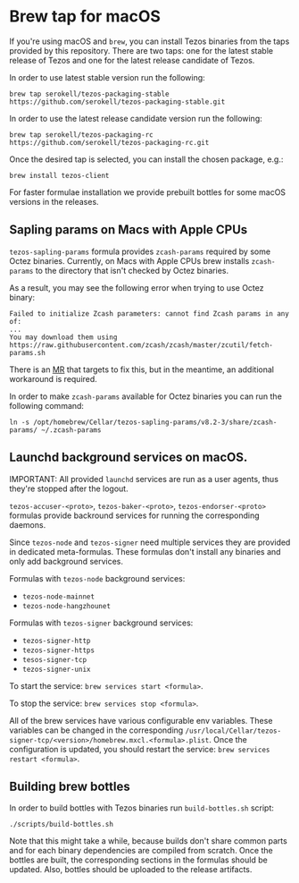 <!--
   - SPDX-FileCopyrightText: 2021 TQ Tezos <https://tqtezos.com/>
   -
   - SPDX-License-Identifier: LicenseRef-MIT-TQ
   -->
# Brew tap for macOS

If you're using macOS and `brew`, you can install Tezos binaries from the taps provided
by this repository. There are two taps: one for the latest stable release of Tezos and
one for the latest release candidate of Tezos.

In order to use latest stable version run the following:
```
brew tap serokell/tezos-packaging-stable https://github.com/serokell/tezos-packaging-stable.git
```

In order to use the latest release candidate version run the following:
```
brew tap serokell/tezos-packaging-rc https://github.com/serokell/tezos-packaging-rc.git
```

Once the desired tap is selected, you can install the chosen package, e.g.:
```
brew install tezos-client
```

For faster formulae installation we provide prebuilt bottles for some macOS versions in the releases.

## Sapling params on Macs with Apple CPUs

`tezos-sapling-params` formula provides `zcash-params` required by some Octez binaries.
Currently, on Macs with Apple CPUs brew installs `zcash-params` to the directory that isn't
checked by Octez binaries.

As a result, you may see the following error when trying to use Octez binary:
```
Failed to initialize Zcash parameters: cannot find Zcash params in any of:
...
You may download them using https://raw.githubusercontent.com/zcash/zcash/master/zcutil/fetch-params.sh
```

There is an [MR](https://gitlab.com/tezos/tezos/-/merge_requests/4609)
that targets to fix this, but in the meantime, an additional workaround is required.

In order to make `zcash-params` available for Octez binaries you can run the following command:
```
ln -s /opt/homebrew/Cellar/tezos-sapling-params/v8.2-3/share/zcash-params/ ~/.zcash-params
```

## Launchd background services on macOS.

IMPORTANT: All provided `launchd` services are run as a user agents, thus they're stopped after the logout.

`tezos-accuser-<proto>`, `tezos-baker-<proto>`, `tezos-endorser-<proto>` formulas
provide backround services for running the corresponding daemons.

Since `tezos-node` and `tezos-signer` need multiple services they are provided
in dedicated meta-formulas. These formulas don't install any binaries and only add
background services.

Formulas with `tezos-node` background services:
* `tezos-node-mainnet`
* `tezos-node-hangzhounet`

Formulas with `tezos-signer` background services:
* `tezos-signer-http`
* `tezos-signer-https`
* `tesos-signer-tcp`
* `tezos-signer-unix`

To start the service: `brew services start <formula>`.

To stop the service: `brew services stop <formula>`.

All of the brew services have various configurable env variables. These variables
can be changed in the corresponding `/usr/local/Cellar/tezos-signer-tcp/<version>/homebrew.mxcl.<formula>.plist`.
Once the configuration is updated, you should restart the service:
`brew services restart <formula>`.

## Building brew bottles

In order to build bottles with Tezos binaries run
`build-bottles.sh` script:
```
./scripts/build-bottles.sh
```

Note that this might take a while, because builds don't share common parts and for each binary
dependencies are compiled from scratch. Once the bottles are built, the corresponding sections in the
formulas should be updated. Also, bottles should be uploaded to the release artifacts.

